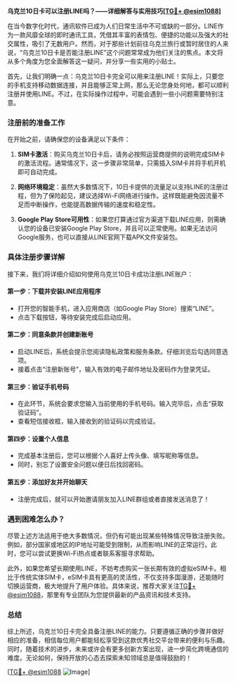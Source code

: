 **乌克兰10日卡可以注册LINE吗？——详细解答与实用技巧[[TG💪+ @esim1088](https://t.me/s/esim1088)]**

在当今数字化时代，通讯软件已成为人们日常生活中不可或缺的一部分。LINE作为一款风靡全球的即时通讯工具，凭借其丰富的表情包、便捷的功能以及强大的社交属性，吸引了无数用户。然而，对于那些计划前往乌克兰旅行或暂时居住的人来说，“乌克兰10日卡是否能注册LINE”这个问题常常成为他们关注的焦点。本文将从多个角度为您全面解答这一疑问，并分享一些实用的小贴士。

首先，让我们明确一点：乌克兰10日卡完全可以用来注册LINE！实际上，只要您的手机支持移动数据连接，并且能够正常上网，那么无论您身处何地，都可以顺利注册并使用LINE。不过，在实际操作过程中，可能会遇到一些小问题需要特别注意。

### 注册前的准备工作

在开始之前，请确保您的设备满足以下条件：

1. **SIM卡激活**：购买乌克兰10日卡后，请务必按照运营商提供的说明完成SIM卡的激活流程。通常情况下，这一步骤非常简单，只需插入SIM卡并将手机开机即可自动完成。
   
2. **网络环境稳定**：虽然大多数情况下，10日卡提供的流量足以支持LINE的注册过程，但为了保险起见，建议选择Wi-Fi网络进行操作。这样既能避免因流量不足而中断操作，也能提高数据传输的速度和稳定性。

3. **Google Play Store可用性**：如果您打算通过官方渠道下载LINE应用，则需确认您的设备已安装Google Play Store，并且可以正常使用。如果无法访问Google服务，也可以直接从LINE官网下载APK文件安装包。

### 具体注册步骤详解

接下来，我们将详细介绍如何使用乌克兰10日卡成功注册LINE账户：

#### 第一步：下载并安装LINE应用程序
- 打开您的智能手机，进入应用商店（如Google Play Store）搜索“LINE”。
- 点击下载按钮，等待安装完成后启动应用。

#### 第二步：同意条款并创建新账号
- 启动LINE后，系统会提示您阅读隐私政策和服务条款。仔细浏览后勾选同意选项。
- 接着点击“注册新账号”，输入有效的电子邮件地址及密码作为登录凭证。

#### 第三步：验证手机号码
- 在此环节，系统会要求您输入当前使用的手机号码。输入完毕后，点击“获取验证码”。
- 查看短信接收框，输入接收到的验证码以完成验证。

#### 第四步：设置个人信息
- 完成基本注册后，您可以根据个人喜好上传头像、填写昵称等信息。
- 同时，别忘了设置安全问题以便日后找回密码。

#### 第五步：添加好友并开始聊天
- 注册完成后，就可以开始邀请朋友加入LINE群组或者直接发送消息了！

### 遇到困难怎么办？

尽管上述方法适用于绝大多数情况，但仍有可能出现某些特殊情况导致注册失败。例如，部分国家或地区的IP地址可能受到限制，从而影响LINE的正常运行。此时，您可以尝试更换Wi-Fi热点或者联系客服寻求帮助。

此外，如果您希望长期使用LINE，不妨考虑购买一张长期有效的虚拟eSIM卡。相比于传统实体SIM卡，eSIM卡具有更高的灵活性，不仅支持多国漫游，还能随时切换运营商，极大地提升了用户体验。具体来说，推荐大家关注[TG💪+ @esim1088](https://t.me/s/esim1088)，那里有专业团队为您提供最新的产品资讯和技术支持。

### 总结

综上所述，乌克兰10日卡完全具备注册LINE的能力。只要遵循正确的步骤并做好相应的准备，相信每位用户都能轻松享受到这款优秀社交平台带来的便利与乐趣。同时，随着技术的进步，未来或许会有更多创新方案出现，进一步简化跨境通信的难度。无论如何，保持开放的心态去探索未知领域总是值得鼓励的！

[[TG💪+ @esim1088](https://t.me/s/esim1088) ![Image](https://i.postimg.cc/4NQfJmqS/Snipaste-2025-05-13-00-14-12.png)]